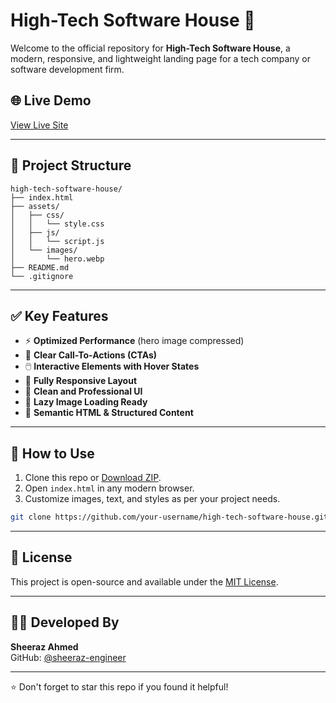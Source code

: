 # High-Tech Software House 🚀

Welcome to the official repository for **High-Tech Software House**, a modern, responsive, and lightweight landing page for a tech company or software development firm.

## 🌐 Live Demo
[View Live Site](https://sheeraz-engineer.github.io/High-Tech-Software-House/)

---

## 📁 Project Structure

```
high-tech-software-house/
├── index.html
├── assets/
│   ├── css/
│   │   └── style.css
│   ├── js/
│   │   └── script.js
│   └── images/
│       └── hero.webp
├── README.md
└── .gitignore
```

---

## ✅ Key Features

- ⚡ **Optimized Performance** (hero image compressed)
- 🎯 **Clear Call-To-Actions (CTAs)**
- 🖱️ **Interactive Elements with Hover States**
- 📱 **Fully Responsive Layout**
- 🧭 **Clean and Professional UI**
- 💾 **Lazy Image Loading Ready**
- 🧠 **Semantic HTML & Structured Content**

---

## 🚀 How to Use

1. Clone this repo or [Download ZIP](https://github.com/your-repo-link).
2. Open `index.html` in any modern browser.
3. Customize images, text, and styles as per your project needs.

```bash
git clone https://github.com/your-username/high-tech-software-house.git
```

---

## 📌 License

This project is open-source and available under the [MIT License](LICENSE).

---

## 👨‍💻 Developed By

**Sheeraz Ahmed**  
GitHub: [@sheeraz-engineer](https://github.com/sheeraz-engineer)

---

⭐️ Don't forget to star this repo if you found it helpful!
